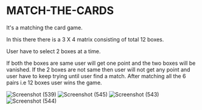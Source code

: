 # MATCH-THE-CARDS

It's a matching the card game.

In this there there is a 3 X 4 matrix consisting of total 12 boxes.

User have to select 2 boxes at a time.

If both the boxes are same user will get one point and the two boxes will be vanished.
If the 2 boxes are not same then user will not get any point and user have to keep trying until user find a match.
After matching all the 6 pairs i.e 12 boxes user wins the game.

![Screenshot (539)](https://user-images.githubusercontent.com/93943990/232277926-e3fd381d-124b-432e-af57-f018e85c38df.png)
![Screenshot (545)](https://user-images.githubusercontent.com/93943990/232278049-1aeb6b64-e81b-4055-a80f-f502d9d6b578.png)
![Screenshot (543)](https://user-images.githubusercontent.com/93943990/232277931-a7c08cdb-83e2-4986-b3e2-1ba00959f31b.png)
![Screenshot (544)](https://user-images.githubusercontent.com/93943990/232277933-fdb28ede-c8f5-411d-8b60-dce0fdee85b0.png)
